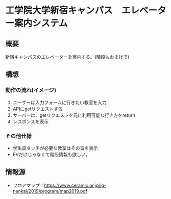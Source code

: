 # 工学院大学新宿キャンパス　エレベーター案内システム
## 概要
新宿キャンパスのエレベーターを案内する。(階段もおまけで)

## 構想
### 動作の流れ(イメージ)
1. ユーザーは入力フォームに行きたい教室を入力
2. APIにgetリクエストする
3. サーバーは、getリクエストを元に利用可能な行き方をreturn
4. レスポンスを表示
### その他仕様
- 学生証タッチが必要な教室はその旨を表示
- EVだけじゃなくて階段情報も欲しい。

## 情報源
- フロアマップ：https://www.ceramic.or.jp/ig-nenkai/2019/program/map2019.pdf